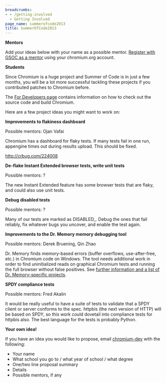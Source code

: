 ```yaml
---
breadcrumbs:
- - /getting-involved
  - Getting Involved
page_name: summerofcode2013
title: SummerOfCode2013
---
```


**Mentors**

Add your ideas below with your name as a possible mentor. [Register with GSOC as
a
mentor](https://google-melange.appspot.com/gsoc/profile/mentor/google/gsoc2013)
using your chromium.org account.

**Students**

Since Chromium is a huge project and Summer of Code is in just a few months, you
will be a lot more successful tackling these projects if you contributed patches
to Chromium before.

The [For Developers page](/developers) contains information on how to check out
the source code and build Chromium.

Here are a few project ideas you might want to work on:

**Improvements to flakiness dashboard**

Possible mentors: Ojan Vafai

Chromium has a dashboard for flaky tests. If many tests fail in one run,
appengine times out during results upload. This should be fixed.

<http://crbug.com/224008>

**De-flake Instant Extended browser tests, write unit tests**

Possible mentors: ?

The new Instant Extended feature has some browser tests that are flaky, and
could also use unit tests.

**Debug disabled tests**

Possible mentors: ?

Many of our tests are marked as DISABLED_. Debug the ones that fail reliably,
fix whatever bugs you uncover, and enable the test again.

**Improvements to the Dr. Memory memory debugging tool**

Possible mentors: Derek Bruening, Qin Zhao

Dr. Memory finds memory-based errors (buffer overflows, use-after-free, etc.) in
Chromium code on Windows. The tool needs additional work in order to find
uninitialized reads on graphical Chromium tests and running the full browser
without false positives. See [further information and a list of Dr.
Memory-specific projects](http://code.google.com/p/drmemory/wiki/Projects).

**SPDY compliance tests**

Possible mentors: Fred Akalin

It would be really useful to have a suite of tests to validate that a SPDY
client or server conforms to the spec. httpbis (the next version of HTTP) will
be based on SPDY, so this work could dovetail into compliance tests for httpbis
also. The best language for the tests is probably Python.

**Your own idea!**

If you have an idea you would like to propose, email
[chromium-dev](https://groups.google.com/a/chromium.org/group/chromium-dev/topics)
with the following:

*   Your name
*   What school you go to / what year of school / what degree
*   One/two line proposal summary
*   Details
*   Possible mentors, if any